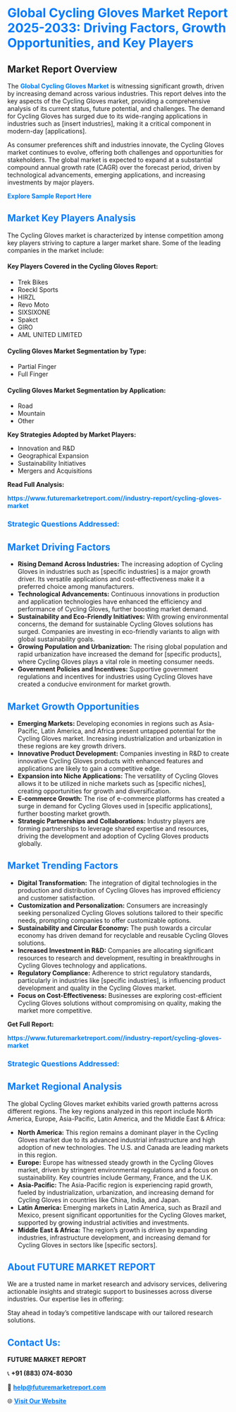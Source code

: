 <h1 style="color: #007BFF;">Global Cycling Gloves Market Report 2025-2033: Driving Factors, Growth Opportunities, and Key Players</h1>

<section id="overview">
<h2>Market Report Overview</h2>
<p>The <a href="https://www.futuremarketreport.com//industry-report/cycling-gloves-market" style="color: #007BFF; text-decoration: none;"><strong>Global Cycling Gloves Market</strong></a> is witnessing significant growth, driven by increasing demand across various industries. This report delves into the key aspects of the Cycling Gloves market, providing a comprehensive analysis of its current status, future potential, and challenges. The demand for Cycling Gloves has surged due to its wide-ranging applications in industries such as [insert industries], making it a critical component in modern-day [applications].</p>
<p>As consumer preferences shift and industries innovate, the Cycling Gloves market continues to evolve, offering both challenges and opportunities for stakeholders. The global market is expected to expand at a substantial compound annual growth rate (CAGR) over the forecast period, driven by technological advancements, emerging applications, and increasing investments by major players.</p>
</section>

<section id="overview">
<p><a href="https://www.futuremarketreport.com//request-sample/reportId=46211" style="color: #007BFF; text-decoration: none;"><strong>Explore Sample Report Here</strong></a></p>
</section>

<section id="key-players">
<h2 style="color: #007BFF;">Market Key Players Analysis</h2>
<p>The Cycling Gloves market is characterized by intense competition among key players striving to capture a larger market share. Some of the leading companies in the market include:</p>
<h4>Key Players Covered in the Cycling Gloves Report:</h4>
<ul><li>Trek Bikes</li><li>Roeckl Sports</li><li>HIRZL</li><li>Revo Moto</li><li>SIXSIXONE</li><li>Spakct</li><li>GIRO</li><li>AML UNITED LIMITED</li></ul>
<h4>Cycling Gloves Market Segmentation by Type:</h4>
<ul><li>Partial Finger</li><li>Full Finger</li></ul>

<h4>Cycling Gloves Market Segmentation by Application:</h4>
<ul><li>Road</li><li>Mountain</li><li>Other</li></ul>
<p><strong>Key Strategies Adopted by Market Players:</strong></p>
<ul>
<li>Innovation and R&D</li>
<li>Geographical Expansion</li>
<li>Sustainability Initiatives</li>
<li>Mergers and Acquisitions</li>
</ul>
</section>

<section>
<p><strong>Read Full Analysis: </strong></p><a href="https://www.futuremarketreport.com//industry-report/cycling-gloves-market" style="color: #007BFF; text-decoration: none;"><strong>https://www.futuremarketreport.com//industry-report/cycling-gloves-market</strong></a>
<h3 style="color: #007BFF;">Strategic Questions Addressed:</h3>
</section>

<section id="driving-factors">
<h2 style="color: #007BFF;">Market Driving Factors</h2>
<ul>
<li><strong>Rising Demand Across Industries:</strong> The increasing adoption of Cycling Gloves in industries such as [specific industries] is a major growth driver. Its versatile applications and cost-effectiveness make it a preferred choice among manufacturers.</li>
<li><strong>Technological Advancements:</strong> Continuous innovations in production and application technologies have enhanced the efficiency and performance of Cycling Gloves, further boosting market demand.</li>
<li><strong>Sustainability and Eco-Friendly Initiatives:</strong> With growing environmental concerns, the demand for sustainable Cycling Gloves solutions has surged. Companies are investing in eco-friendly variants to align with global sustainability goals.</li>
<li><strong>Growing Population and Urbanization:</strong> The rising global population and rapid urbanization have increased the demand for [specific products], where Cycling Gloves plays a vital role in meeting consumer needs.</li>
<li><strong>Government Policies and Incentives:</strong> Supportive government regulations and incentives for industries using Cycling Gloves have created a conducive environment for market growth.</li>
</ul>
</section>

<section id="growth-opportunities">
<h2 style="color: #007BFF;">Market Growth Opportunities</h2>
<ul>
<li><strong>Emerging Markets:</strong> Developing economies in regions such as Asia-Pacific, Latin America, and Africa present untapped potential for the Cycling Gloves market. Increasing industrialization and urbanization in these regions are key growth drivers.</li>
<li><strong>Innovative Product Development:</strong> Companies investing in R&D to create innovative Cycling Gloves products with enhanced features and applications are likely to gain a competitive edge.</li>
<li><strong>Expansion into Niche Applications:</strong> The versatility of Cycling Gloves allows it to be utilized in niche markets such as [specific niches], creating opportunities for growth and diversification.</li>
<li><strong>E-commerce Growth:</strong> The rise of e-commerce platforms has created a surge in demand for Cycling Gloves used in [specific applications], further boosting market growth.</li>
<li><strong>Strategic Partnerships and Collaborations:</strong> Industry players are forming partnerships to leverage shared expertise and resources, driving the development and adoption of Cycling Gloves products globally.</li>
</ul>
</section>

<section id="trending-factors">
<h2 style="color: #007BFF;">Market Trending Factors</h2>
<ul>
<li><strong>Digital Transformation:</strong> The integration of digital technologies in the production and distribution of Cycling Gloves has improved efficiency and customer satisfaction.</li>
<li><strong>Customization and Personalization:</strong> Consumers are increasingly seeking personalized Cycling Gloves solutions tailored to their specific needs, prompting companies to offer customizable options.</li>
<li><strong>Sustainability and Circular Economy:</strong> The push towards a circular economy has driven demand for recyclable and reusable Cycling Gloves solutions.</li>
<li><strong>Increased Investment in R&D:</strong> Companies are allocating significant resources to research and development, resulting in breakthroughs in Cycling Gloves technology and applications.</li>
<li><strong>Regulatory Compliance:</strong> Adherence to strict regulatory standards, particularly in industries like [specific industries], is influencing product development and quality in the Cycling Gloves market.</li>
<li><strong>Focus on Cost-Effectiveness:</strong> Businesses are exploring cost-efficient Cycling Gloves solutions without compromising on quality, making the market more competitive.</li>
</ul>
</section>

<section>
<p><strong>Get Full Report: </strong></p><a href="https://www.futuremarketreport.com//industry-report/cycling-gloves-market" style="color: #007BFF; text-decoration: none;"><strong>https://www.futuremarketreport.com//industry-report/cycling-gloves-market</strong></a>
<h3 style="color: #007BFF;">Strategic Questions Addressed:</h3>
</section>


<section id="regional-analysis">
<h2 style="color: #007BFF;">Market Regional Analysis</h2>
<p>The global Cycling Gloves market exhibits varied growth patterns across different regions. The key regions analyzed in this report include North America, Europe, Asia-Pacific, Latin America, and the Middle East & Africa:</p>
<ul>
<li><strong>North America:</strong> This region remains a dominant player in the Cycling Gloves market due to its advanced industrial infrastructure and high adoption of new technologies. The U.S. and Canada are leading markets in this region.</li>
<li><strong>Europe:</strong> Europe has witnessed steady growth in the Cycling Gloves market, driven by stringent environmental regulations and a focus on sustainability. Key countries include Germany, France, and the U.K.</li>
<li><strong>Asia-Pacific:</strong> The Asia-Pacific region is experiencing rapid growth, fueled by industrialization, urbanization, and increasing demand for Cycling Gloves in countries like China, India, and Japan.</li>
<li><strong>Latin America:</strong> Emerging markets in Latin America, such as Brazil and Mexico, present significant opportunities for the Cycling Gloves market, supported by growing industrial activities and investments.</li>
<li><strong>Middle East & Africa:</strong> The region’s growth is driven by expanding industries, infrastructure development, and increasing demand for Cycling Gloves in sectors like [specific sectors].</li>
</ul>
</section>

<footer>
<h2 style="color: #007BFF;">About FUTURE MARKET REPORT</h2>
<p>We are a trusted name in market research and advisory services, delivering actionable insights and strategic support to businesses across diverse industries. Our expertise lies in offering:</p>

<p>Stay ahead in today’s competitive landscape with our tailored research solutions.</p>

<h2 style="color: #007BFF;">Contact Us:</h2>
<p><strong>FUTURE MARKET REPORT</strong></p>
<p>📞 <strong>+91 (883) 074-8030</strong></p>
<p>📧 <strong><a href="mailto:help@futuremarketreport.com" style="color: #007BFF;">help@futuremarketreport.com</a></strong></p>
<p>🌐 <strong><a href="https://www.futuremarketreport.com/" style="color: #007BFF;">Visit Our Website</a></strong></p>
</footer>